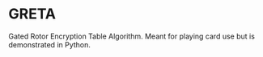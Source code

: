 # GRETA

Gated Rotor Encryption Table Algorithm.  Meant for playing card use but is demonstrated in Python.
